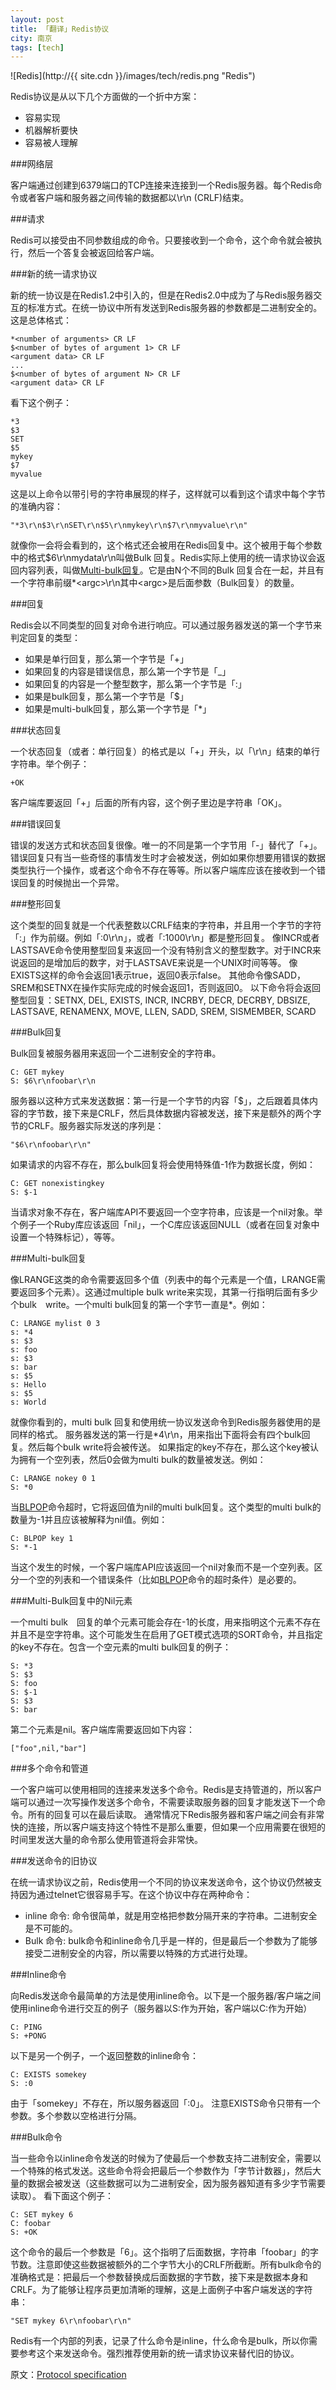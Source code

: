 ```yaml
---
layout: post
title: 「翻译」Redis协议
city: 南京
tags: [tech]
---
```


![Redis](http://{{ site.cdn }}/images/tech/redis.png "Redis")

Redis协议是从以下几个方面做的一个折中方案：

* 容易实现
* 机器解析要快
* 容易被人理解

###网络层

客户端通过创建到6379端口的TCP连接来连接到一个Redis服务器。每个Redis命令或者客户端和服务器之间传输的数据都以\r\n (CRLF)结束。

###请求

Redis可以接受由不同参数组成的命令。只要接收到一个命令，这个命令就会被执行，然后一个答复会被返回给客户端。

###新的统一请求协议

新的统一协议是在Redis1.2中引入的，但是在Redis2.0中成为了与Redis服务器交互的标准方式。在统一协议中所有发送到Redis服务器的参数都是二进制安全的。这是总体格式：

	*<number of arguments> CR LF
	$<number of bytes of argument 1> CR LF
	<argument data> CR LF
	...
	$<number of bytes of argument N> CR LF
	<argument data> CR LF
	
看下这个例子：

	*3
	$3
	SET
	$5
	mykey
	$7
	myvalue

这是以上命令以带引号的字符串展现的样子，这样就可以看到这个请求中每个字节的准确内容：

	"*3\r\n$3\r\nSET\r\n$5\r\nmykey\r\n$7\r\nmyvalue\r\n"

就像你一会将会看到的，这个格式还会被用在Redis回复中。这个被用于每个参数中的格式$6\r\nmydata\r\n叫做Bulk 回复。Redis实际上使用的统一请求协议会返回内容列表，叫做[Multi-bulk回复](#multi-bulk-reply)。它是由N个不同的Bulk 回复合在一起，并且有一个字符串前缀*&lt;argc&gt;\r\n其中&lt;argc&gt;是后面参数（Bulk回复）的数量。
	
###回复

Redis会以不同类型的回复对命令进行响应。可以通过服务器发送的第一个字节来判定回复的类型：

*  如果是单行回复，那么第一个字节是「+」
*  如果回复的内容是错误信息，那么第一个字节是「_」
*  如果回复的内容是一个整型数字，那么第一个字节是「:」
*  如果是bulk回复，那么第一个字节是「$」
*  如果是multi-bulk回复，那么第一个字节是「*」

###状态回复

一个状态回复（或者：单行回复）的格式是以「+」开头，以「\r\n」结束的单行字符串。举个例子：

	+OK
	
客户端库要返回「+」后面的所有内容，这个例子里边是字符串「OK」。

###错误回复

错误的发送方式和状态回复很像。唯一的不同是第一个字节用「-」替代了「+」。
错误回复只有当一些奇怪的事情发生时才会被发送，例如如果你想要用错误的数据类型执行一个操作，或者这个命令不存在等等。所以客户端库应该在接收到一个错误回复的时候抛出一个异常。

###整形回复

这个类型的回复就是一个代表整数以CRLF结束的字符串，并且用一个字节的字符「:」作为前缀。例如「:0\r\n」，或者「:1000\r\n」都是整形回复。
像INCR或者LASTSAVE命令使用整型回复来返回一个没有特别含义的整型数字。对于INCR来说返回的是增加后的数字，对于LASTSAVE来说是一个UNIX时间等等。
像EXISTS这样的命令会返回1表示true，返回0表示false。
其他命令像SADD，SREM和SETNX在操作实际完成的时候会返回1，否则返回0。
以下命令将会返回整型回复：SETNX, DEL, EXISTS, INCR, INCRBY, DECR, DECRBY, DBSIZE, LASTSAVE, RENAMENX, MOVE, LLEN, SADD, SREM, SISMEMBER, SCARD

###Bulk回复

Bulk回复被服务器用来返回一个二进制安全的字符串。
	
	C: GET mykey
	S: $6\r\nfoobar\r\n

服务器以这种方式来发送数据：第一行是一个字节的内容「$」，之后跟着具体内容的字节数，接下来是CRLF，然后具体数据内容被发送，接下来是额外的两个字节的CRLF。服务器实际发送的序列是：
	
	"$6\r\nfoobar\r\n"
	
如果请求的内容不存在，那么bulk回复将会使用特殊值-1作为数据长度，例如：

	C: GET nonexistingkey
	S: $-1
	
当请求对象不存在，客户端库API不要返回一个空字符串，应该是一个nil对象。举个例子一个Ruby库应该返回「nil」，一个C库应该返回NULL（或者在回复对象中设置一个特殊标记），等等。

###Multi-bulk回复
<div id="multi-bulk-reply"></div>
像LRANGE这类的命令需要返回多个值（列表中的每个元素是一个值，LRANGE需要返回多个元素）。这通过multiple bulk write来实现，其第一行指明后面有多少个bulk　write。一个multi bulk回复的第一个字节一直是*。例如：

	C: LRANGE mylist 0 3
	s: *4
	s: $3
	s: foo
	s: $3
	s: bar
	s: $5
	s: Hello
	s: $5
	s: World

就像你看到的，multi bulk 回复和使用统一协议发送命令到Redis服务器使用的是同样的格式。
服务器发送的第一行是*4\r\n，用来指出下面将会有四个bulk回复。然后每个bulk write将会被传送。
如果指定的key不存在，那么这个key被认为拥有一个空列表，然后0会做为multi bulk的数量被发送。例如：

	C: LRANGE nokey 0 1
	S: *0

当[BLPOP][1]命令超时，它将返回值为nil的multi bulk回复。这个类型的multi bulk的数量为-1并且应该被解释为nil值。例如：

	C: BLPOP key 1
	S: *-1
	
当这个发生的时候，一个客户端库API应该返回一个nil对象而不是一个空列表。区分一个空的列表和一个错误条件（比如[BLPOP][1]命令的超时条件）是必要的。

###Multi-Bulk回复中的Nil元素

一个multi bulk　回复的单个元素可能会存在-1的长度，用来指明这个元素不存在并且不是空字符串。这个可能发生在启用了GET模式选项的SORT命令，并且指定的key不存在。包含一个空元素的multi bulk回复的例子：

	S: *3
	S: $3
	S: foo
	S: $-1
	S: $3
	S: bar
	
第二个元素是nil。客户端库需要返回如下内容：
	
	["foo",nil,"bar"]

###多个命令和管道

一个客户端可以使用相同的连接来发送多个命令。Redis是支持管道的，所以客户端可以通过一次写操作发送多个命令，不需要读取服务器的回复才能发送下一个命令。所有的回复可以在最后读取。
通常情况下Redis服务器和客户端之间会有非常快的连接，所以客户端支持这个特性不是那么重要，但如果一个应用需要在很短的时间里发送大量的命令那么使用管道将会非常快。

###发送命令的旧协议

在统一请求协议之前，Redis使用一个不同的协议来发送命令，这个协议仍然被支持因为通过telnet它很容易手写。在这个协议中存在两种命令：

* inline 命令: 命令很简单，就是用空格把参数分隔开来的字符串。二进制安全是不可能的。
* Bulk   命令: bulk命令和inline命令几乎是一样的，但是最后一个参数为了能够接受二进制安全的内容，所以需要以特殊的方式进行处理。

###Inline命令

向Redis发送命令最简单的方法是使用inline命令。以下是一个服务器/客户端之间使用inline命令进行交互的例子（服务器以S:作为开始，客户端以C:作为开始）

	C: PING
	S: +PONG

以下是另一个例子，一个返回整数的inline命令：

	C: EXISTS somekey
	S: :0
	
由于「somekey」不存在，所以服务器返回「:0」。
注意EXISTS命令只带有一个参数。多个参数以空格进行分隔。

###Bulk命令

当一些命令以inline命令发送的时候为了使最后一个参数支持二进制安全，需要以一个特殊的格式发送。这些命令将会把最后一个参数作为「字节计数器」，然后大量的数据会被发送（这些数据可以为二进制安全，因为服务器知道有多少字节需要读取）。
看下面这个例子：

	C: SET mykey 6
	C: foobar
	S: +OK

这个命令的最后一个参数是「6」。这个指明了后面数据，字符串「foobar」的字节数。注意即使这些数据被额外的二个字节大小的CRLF所截断。所有bulk命令的准确格式是：把最后一个参数替换成后面数据的字节数，接下来是数据本身和CRLF。为了能够让程序员更加清晰的理解，这是上面例子中客户端发送的字符串：

	"SET mykey 6\r\nfoobar\r\n"

Redis有一个内部的列表，记录了什么命令是inline，什么命令是bulk，所以你需要参考这个来发送命令。强烈推荐使用新的统一请求协议来替代旧的协议。

原文：[Protocol specification][2]

[1]: http://redis.io/commands/blpop "BLPOP"
[2]: http://redis.io/topics/protocol "Redis protocol"

